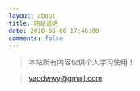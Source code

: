 ```yaml
---
layout: about
title: 网站说明
date: 2018-06-06 17:46:00
comments: false
---
```


>本站所有内容仅供个人学习使用！

>yaodwwy@gmail.com